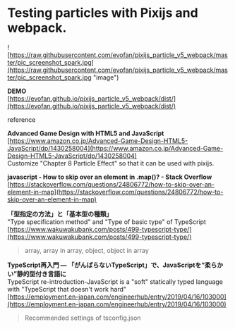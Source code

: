 # Testing particles with Pixijs and webpack.  

![https://raw.githubusercontent.com/evofan/pixijs_particle_v5_webpack/master/pic_screenshot_spark.jpg](https://raw.githubusercontent.com/evofan/pixijs_particle_v5_webpack/master/pic_screenshot_spark.jpg "image")  

**DEMO**  
[https://evofan.github.io/pixijs_particle_v5_webpack/dist/](https://evofan.github.io/pixijs_particle_v5_webpack/dist/)  

reference  

**Advanced Game Design with HTML5 and JavaScript**  
[https://www.amazon.co.jp/Advanced-Game-Design-HTML5-JavaScript/dp/1430258004](https://www.amazon.co.jp/Advanced-Game-Design-HTML5-JavaScript/dp/1430258004)  
Customize "Chapter 8 Particle Effect" so that it can be used with pixijs.  

**javascript - How to skip over an element in .map()? - Stack Overflow**  
[https://stackoverflow.com/questions/24806772/how-to-skip-over-an-element-in-map](https://stackoverflow.com/questions/24806772/how-to-skip-over-an-element-in-map)  

**「型指定の方法」と「基本型の種類」**  
"Type specification method" and "Type of basic type" of TypeScript  
[https://www.wakuwakubank.com/posts/499-typescript-type/](https://www.wakuwakubank.com/posts/499-typescript-type/)  
>array, array in array, object, object in array  

**TypeScript再入門 ― 「がんばらないTypeScript」で、JavaScriptを“柔らかい”静的型付き言語に**  
TypeScript re-introduction-JavaScript is a "soft" statically typed language with "TypeScript that doesn't work hard"  
[https://employment.en-japan.com/engineerhub/entry/2019/04/16/103000](https://employment.en-japan.com/engineerhub/entry/2019/04/16/103000)  
>Recommended settings of tsconfig.json  

